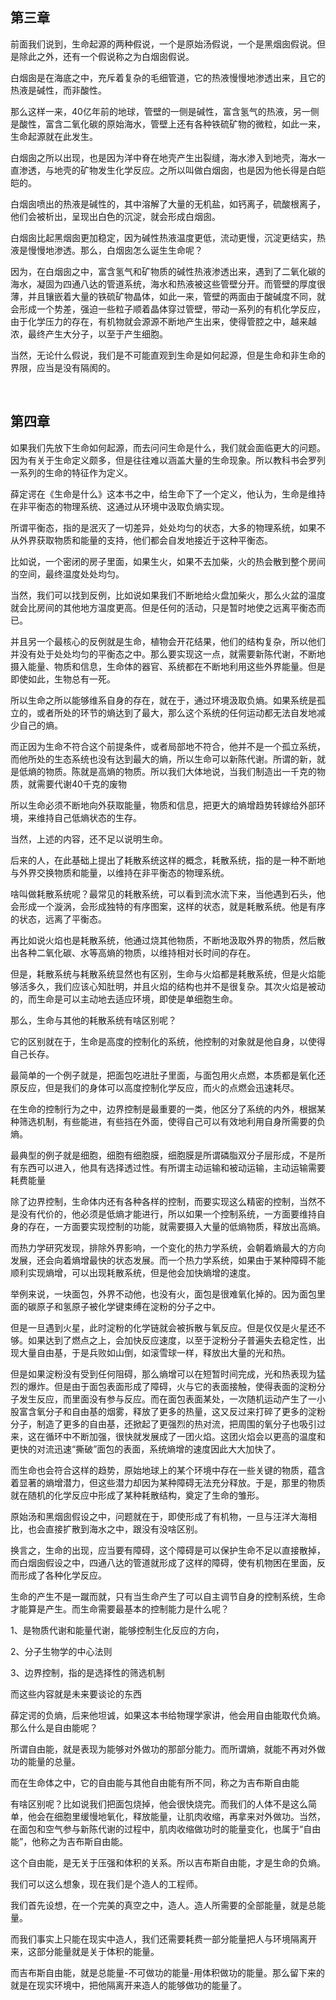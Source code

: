 <h2>第三章</h2><p data-pid="bp5l1CZ9">前面我们说到，生命起源的两种假说，一个是原始汤假说，一个是黑烟囱假说。但是除此之外，还有一个假说称之为白烟囱假说。</p><p data-pid="lshudS06">白烟囱是在海底之中，充斥着复杂的毛细管道，它的热液慢慢地渗透出来，且它的热液是碱性，而非酸性。</p><p data-pid="hOPMxAZS">那么这样一来，40亿年前的地球，管壁的一侧是碱性，富含氢气的热液，另一侧是酸性，富含二氧化碳的原始海水，管壁上还有各种铁硫矿物的微粒，如此一来，生命起源就在此发生。</p><p data-pid="R9pptOEc">白烟囱之所以出现，也是因为洋中脊在地壳产生出裂缝，海水渗入到地壳，海水一直渗透，与地壳的矿物发生化学反应。之所以叫做白烟囱，也是因为他长得是白皑皑的。</p><p data-pid="lLuH8zzE">白烟囱喷出的热液是碱性的，其中溶解了大量的无机盐，如钙离子，硫酸根离子，他们会被析出，呈现出白色的沉淀，就会形成白烟囱。</p><p data-pid="2ORdU2AS">白烟囱比起黑烟囱更加稳定，因为碱性热液温度更低，流动更慢，沉淀更结实，热液是慢慢地渗透。那么，白烟囱怎么诞生生命呢？</p><p data-pid="nTUl9Ryk">因为，在白烟囱之中，富含氢气和矿物质的碱性热液渗透出来，遇到了二氧化碳的海水，凝固为四通八达的管道系统，海水和热液被这些管壁分开。而管壁的厚度很薄，并且镶嵌着大量的铁硫矿物晶体，如此一来，管壁的两面由于酸碱度不同，就会形成一个势差，强迫一些粒子顺着晶体穿过管壁，带动一系列的有机化学反应，由于化学压力的存在，有机物就会源源不断地产生出来，使得管腔之中，越来越浓，最终产生大分子，以至于产生细胞。</p><p data-pid="UNHXHZrq">当然，无论什么假说，我们是不可能直观到生命是如何起源，但是生命和非生命的界限，应当是没有隔阂的。</p><p><br></p><h2>第四章</h2><p data-pid="vsl7sVVV">如果我们先放下生命如何起源，而去问问生命是什么，我们就会面临更大的问题。因为有关于生命定义颇多，但是往往难以涵盖大量的生命现象。所以教科书会罗列一系列的生命的特征作为定义。</p><p data-pid="9vb5BYO4">薛定谔在《生命是什么》这本书之中，给生命下了一个定义，他认为，生命是维持在非平衡态的物理系统、这通过从环境中汲取负熵实现。</p><p data-pid="GklwFQSx">所谓平衡态，指的是泯灭了一切差异，处处均匀的状态，大多的物理系统，如果不从外界获取物质和能量的支持，他们都会自发地接近于这种平衡态。</p><p data-pid="UgAULt67">比如说，一个密闭的房子里面，如果生火，如果不去加柴，火的热会散到整个房间的空间，最终温度处处均匀。</p><p data-pid="jxF4ncSV">当然，我们可以找到反例，比如说如果我们不断地给火盘加柴火，那么火盆的温度就会比房间的其他地方温度更高。但是任何的活动，只是暂时地使之远离平衡态而已。</p><p data-pid="XdCereoU">并且另一个最核心的反例就是生命，植物会开花结果，他们的结构复杂，所以他们并没有处于处处均匀的平衡态之中。那么要实现这一点，就需要新陈代谢，不断地摄入能量、物质和信息，生命体的器官、系统都在不断地利用这些外界能量。但是即使如此，生物总有一死。</p><p data-pid="bBNndyuv">所以生命之所以能够维系自身的存在，就在于，通过环境汲取负熵。如果系统是孤立的，或者所处的环节的熵达到了最大，那么这个系统的任何运动都无法自发地减少自己的熵。</p><p data-pid="QLWWXN0o">而正因为生命不符合这个前提条件，或者局部地不符合，他并不是一个孤立系统，而他所处的生态系统也没有达到最大的熵，所以生命可以新陈代谢。所谓的新，就是低熵的物质。陈就是高熵的物质。所以我们大体地说，当我们制造出一千克的物质，就需要代谢40千克的废物</p><p data-pid="tyEz9nOg">所以生命必须不断地向外获取能量，物质和信息，把更大的熵增趋势转嫁给外部环境，来维持自己低熵状态的生存。</p><p data-pid="6-RPDnhP">当然，上述的内容，还不足以说明生命。</p><p data-pid="9SU9jYMK">后来的人，在此基础上提出了耗散系统这样的概念，耗散系统，指的是一种不断地与外界交换物质和能量，以维持在非平衡态的物理系统。</p><p data-pid="ulcXxy5C">啥叫做耗散系统呢？最常见的耗散系统，可以看到流水流下来，当他遇到石头，他会形成一个漩涡，会形成独特的有序图案，这样的状态，就是耗散系统。他是有序的状态，远离了平衡态。</p><p data-pid="JVSOCA3a">再比如说火焰也是耗散系统，他通过烧其他物质，不断地汲取外界的物质，然后散出各种二氧化碳、水等高熵的物质，以维持相对长时间的存在。</p><p data-pid="wyxymQif">但是，耗散系统与耗散系统显然也有区别，生命与火焰都是耗散系统，但是火焰能够活多久，我们应该心知肚明，并且火焰的结构也并不是很复杂。其次火焰是被动的，而生命是可以主动地去适应环境，即使是单细胞生命。</p><p data-pid="15VPObHT">那么，生命与其他的耗散系统有啥区别呢？</p><p data-pid="lDrI3j0o">它的区别就在于，生命是高度的控制化的系统，他控制的对象就是他自身，以使得自己长存。</p><p data-pid="KGwz5uwf">最简单的一个例子就是，把面包吃进肚子里面，与面包用火点燃，本质都是氧化还原反应，但是我们的身体可以高度控制化学反应，而火的点燃会迅速耗尽。</p><p data-pid="o2DlNOmx">在生命的控制行为之中，边界控制是最重要的一类，他区分了系统的内外，根据某种筛选机制，有些能进，有些挡在外面，使得自己可以有效地利用自身所需要的负熵。</p><p data-pid="4QnARFuG">最典型的例子就是细胞，细胞有细胞膜，细胞膜是所谓磷脂双分子层形成，不是所有东西可以进入，他具有选择透过性。有所谓主动运输和被动运输，主动运输需要耗费能量</p><p data-pid="0fuqci2K">除了边界控制，生命体内还有各种各样的控制，而要实现这么精密的控制，当然不是没有代价的，他必须是低熵才能进行，所以如果一个控制系统，一方面要维持自身的存在，一方面要实现控制的功能，就需要摄入大量的低熵物质，释放出高熵。</p><p data-pid="xbtL05DS">而热力学研究发现，排除外界影响，一个变化的热力学系统，会朝着熵最大的方向发展，还会向着熵增最快的状态发展。而一个热力学系统，如果由于某种障碍不能顺利实现熵增，可以出现耗散系统，但是他会加快熵增的速度。</p><p data-pid="RjIZJD3k">举例来说，一块面包，外界不动他，也没有火，面包是很难氧化掉的。因为面包里面的碳原子和氢原子被化学键束缚在淀粉的分子之中。</p><p data-pid="FZxTEaeL">但是一旦遇到火星，此时淀粉的化学链就会被拆散与氧反应。但是仅仅是火星还不够。如果达到了燃点之上，会加快反应速度，以至于淀粉分子普遍失去稳定性，出现大量自由基，于是兵败如山倒，如滚雪球一样，释放出大量的光和热。</p><p data-pid="4M3IF54m">但是如果淀粉没有受到任何阻碍，那么熵增可以在短暂时间完成，光和热表现为猛烈的爆炸。但是由于面包表面形成了障碍，火与它的表面接触，使得表面的淀粉分子发生反应，而里面没有参与反应。而在面包表面某处，一次随机运动产生了一小股富含氧分子和自由基的烟雾，释放了更多的热量，这又反过来打碎了更多的淀粉分子，制造了更多的自由基，还掀起了更强烈的热对流，把周围的氧分子也吸引过来，这在循环中不断加强，很快就发展成了一团火焰。这团火焰会以更高的温度和更快的对流迅速“撕破”面包的表面，系统熵增的速度因此大大加快了。</p><p data-pid="SidJAsf2">而生命也会符合这样的趋势，原始地球上的某个环境中存在一些关键的物质，蕴含着显著的熵增潜力，但这些潜力却因为某种障碍无法充分释放。于是，那里的物质就在随机的化学反应中形成了某种耗散结构，奠定了生命的雏形。</p><p data-pid="7QhAbhjy">原始汤和黑烟囱假设之中，问题就在于，即使形成了有机物，一旦与汪洋大海相比，也会直接扩散到海水之中，跟没有没啥区别。</p><p data-pid="UtYml-YB">换言之，生命的出现，应当要有障碍，这个障碍是可以保护生命不足以直接散掉，而白烟囱假设之中，四通八达的管道就形成了这样的障碍，使有机物困在里面，反而形成了各种化学反应。</p><p data-pid="eW75VXg0">生命的产生不是一蹴而就，只有当生命产生了可以自主调节自身的控制系统，生命才能算是产生。而生命需要最基本的控制能力是什么呢？</p><p data-pid="lKHTBhyD">1、是物质代谢和能量代谢，能够控制生化反应的方向，</p><p data-pid="ew-4HVit">2、分子生物学的中心法则</p><p data-pid="pCVUcV4C">3、边界控制，指的是选择性的筛选机制</p><p data-pid="mjlTfxO3">而这些内容就是未来要谈论的东西</p><p data-pid="R9a9Bz3p">薛定谔的负熵，后来他坦诚，如果这本书给物理学家讲，他会用自由能取代负熵。那么什么是自由能呢？</p><p data-pid="4d30LD7x">所谓自由能，就是表现为能够对外做功的那部分能力。而所谓熵，就能不再对外做功的能量的总量。</p><p data-pid="hvAxmEGU">而在生命体之中，它的自由能与其他自由能有所不同，称之为吉布斯自由能</p><p data-pid="v_uCDZL2">有啥区别呢？比如说我们把面包烧掉，他会很快烧完。而我们的人体不是这么简单，他会在细胞里缓慢地氧化，释放能量，让肌肉收缩，再拿来对外做功。当然，在面包和空气参与新陈代谢的过程中，肌肉收缩做功时的能量变化，也属于“自由能”，他称之为吉布斯自由能。</p><p data-pid="tNci58oC">这个自由能，是无关于压强和体积的关系。所以吉布斯自由能，才是生命的负熵。</p><p data-pid="3QK8_h4n">我们可以这么想象，现在我们是个造人的工程师。</p><p data-pid="9FDVbvGW">我们首先设想，在一个完美的真空之中，造人。造人所需要的全部能量，就是总能量。</p><p data-pid="3ZufZcLs">而我们事实上只能在现实中造人，我们还需要耗费一部分能量把人与环境隔离开来，这部分能量就是关于体积的能量。</p><p data-pid="Ucn2CI7t">而吉布斯自由能，就是总能量-不可做功的能量-用体积做功的能量。那么留下来的就是在现实环境中，把他隔离开来造人的能够做功的能量了。</p><p></p><p></p>